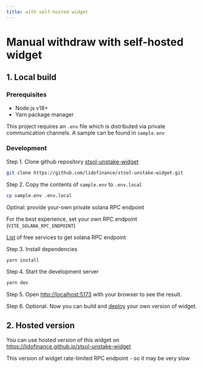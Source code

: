 ```yaml
---
title: with self-hosted widget
---
```


# Manual withdraw with self-hosted widget

## 1. Local build

### Prerequisites

- Node.js v18+
- Yarn package manager

This project requires an `.env` file which is distributed via private communication channels.
A sample can be found in `sample.env`

### Development

Step 1. Clone github repository [stsol-unstake-widget](https://github.com/lidofinance/stsol-unstake-widget)

```bash
git clone https://github.com/lidofinance/stsol-unstake-widget.git
```

Step 2. Copy the contents of `sample.env` to `.env.local`

```bash
cp sample.env .env.local
```

Optinal: provide your-own private solana RPC endpoint

For the best experience, set your own RPC endpoint (`VITE_SOLANA_RPC_ENDPOINT`)

[List](https://solana.com/rpc) of free services to get solana RPC endpoint

Step 3. Install dependencies

```bash
yarn install
```

Step 4. Start the development server

```bash
yarn dev
```

Step 5. Open [http://localhost:5173](http://localhost:5173) with your browser to see the result.

Step 6. Optional. Now you can build and [deploy](https://vitejs.dev/guide/static-deploy) your own version of widget.

## 2. Hosted version

You can use hosted version of this widget on https://lidofinance.github.io/stsol-unstake-widget

This version of widget rate-limited RPC endpoint - so it may be very slow
